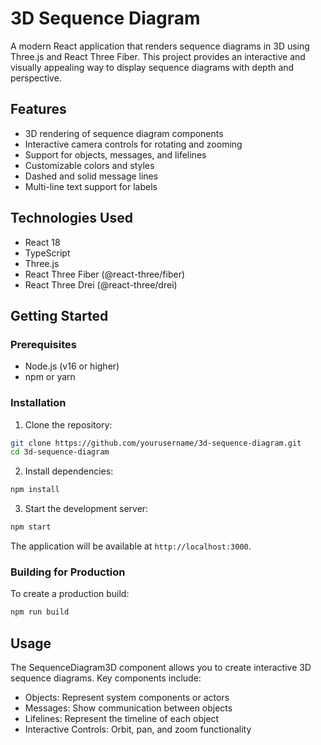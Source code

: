 # 3D Sequence Diagram

A modern React application that renders sequence diagrams in 3D using Three.js and React Three Fiber. This project provides an interactive and visually appealing way to display sequence diagrams with depth and perspective.

## Features

- 3D rendering of sequence diagram components
- Interactive camera controls for rotating and zooming
- Support for objects, messages, and lifelines
- Customizable colors and styles
- Dashed and solid message lines
- Multi-line text support for labels

## Technologies Used

- React 18
- TypeScript
- Three.js
- React Three Fiber (@react-three/fiber)
- React Three Drei (@react-three/drei)

## Getting Started

### Prerequisites

- Node.js (v16 or higher)
- npm or yarn

### Installation

1. Clone the repository:

```bash
git clone https://github.com/yourusername/3d-sequence-diagram.git
cd 3d-sequence-diagram
```

2. Install dependencies:

```bash
npm install
```

3. Start the development server:

```bash
npm start
```

The application will be available at `http://localhost:3000`.

### Building for Production

To create a production build:

```bash
npm run build
```

## Usage

The SequenceDiagram3D component allows you to create interactive 3D sequence diagrams. Key components include:

- Objects: Represent system components or actors
- Messages: Show communication between objects
- Lifelines: Represent the timeline of each object
- Interactive Controls: Orbit, pan, and zoom functionality
